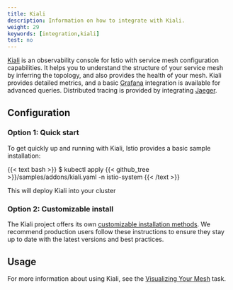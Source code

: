 ```yaml
---
title: Kiali
description: Information on how to integrate with Kiali.
weight: 29
keywords: [integration,kiali]
test: no
---
```


[Kiali](https://kiali.io/) is an observability console for Istio with service mesh configuration capabilities.
It helps you to understand the structure of your service mesh by inferring the topology, and also provides the health of your mesh.
Kiali provides detailed metrics, and a basic [Grafana](/docs/ops/integrations/grafana) integration is available for advanced queries.
Distributed tracing is provided by integrating [Jaeger](/docs/ops/integrations/jaeger).

## Configuration

### Option 1: Quick start

To get quickly up and running with Kiali, Istio provides a basic sample installation:

{{< text bash >}}
$ kubectl apply {{< github_tree >}}/samples/addons/kiali.yaml -n istio-system
{{< /text >}}

This will deploy Kiali into your cluster

### Option 2: Customizable install

The Kiali project offers its own [customizable installation methods](https://kiali.io/documentation/latest/getting-started). We recommend production users follow these instructions to ensure they stay up to date with the latest versions and best practices.

## Usage

For more information about using Kiali, see the [Visualizing Your Mesh](/docs/tasks/observability/kiali/) task.
